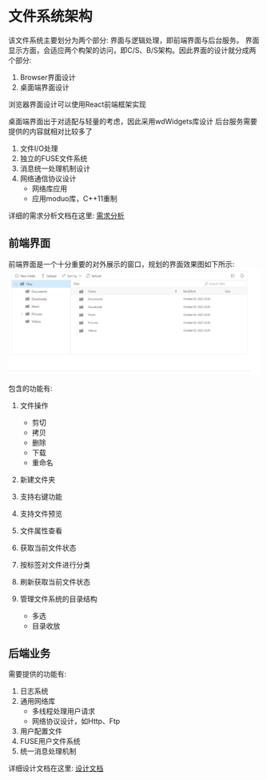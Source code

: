 # 文件系统架构
该文件系统主要划分为两个部分: 界面与逻辑处理，即前端界面与后台服务。
界面显示方面，会适应两个构架的访问，即C/S、B/S架构。因此界面的设计就分成两个部分:
1. Browser界面设计
2. 桌面端界面设计  

浏览器界面设计可以使用React前端框架实现

桌面端界面出于对适配与轻量的考虑，因此采用wdWidgets库设计
后台服务需要提供的内容就相对比较多了
1. 文件I/O处理
2. 独立的FUSE文件系统
3. 消息统一处理机制设计
4. 网络通信协议设计
    * 网络库应用
    * 应用moduo库，C++11重制

详细的需求分析文档在这里: [需求分析](./doc/Requirements_anaylysis.md)

## 前端界面
前端界面是一个十分重要的对外展示的窗口，规划的界面效果图如下所示:
![avatar](./asset/filemanager_react.png)

包含的功能有:
1. 文件操作
    * 剪切
    * 拷贝
    * 删除
    * 下载
    * 重命名

2. 新建文件夹
3. 支持右键功能
4. 支持文件预览
5. 文件属性查看
6. 获取当前文件状态
7. 按标签对文件进行分类
8. 刷新获取当前文件状态
9. 管理文件系统的目录结构
    * 多选
    * 目录收放

## 后端业务
需要提供的功能有:
1. 日志系统
2. 通用网络库
    * 多线程处理用户请求
    * 网络协议设计，如Http、Ftp
3. 用户配置文件
4. FUSE用户文件系统
5. 统一消息处理机制  

详细设计文档在这里: [设计文档](./doc/Backstage_Logic.md)

